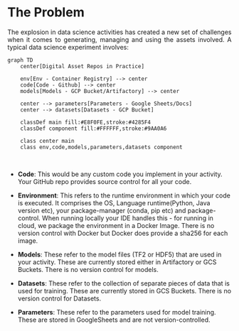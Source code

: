 # The Problem

<div style="text-align: justify">
The explosion in data science activities has created a new set of challenges when it comes to generating, managing
and using the assets involved. A typical data science experiment involves:
</div>


```mermaid
graph TD
    center[Digital Asset Repos in Practice]
    
    env[Env - Container Registry] --> center
    code[Code - Github] --> center
    models[Models - GCP Bucket/Artifactory] --> center
    
    center --> parameters[Parameters - Google Sheets/Docs]
    center --> datasets[Datasets - GCP Bucket]
    
    classDef main fill:#E8F0FE,stroke:#4285F4
    classDef component fill:#FFFFFF,stroke:#9AA0A6
    
    class center main
    class env,code,models,parameters,datasets component
```

<br>

* **Code**: This would be any custom code you implement in your activity. Your GitHub repo provides source control for all your code.
* **Environment**: This refers to the runtime environment in which your code is executed. It comprises the OS, 
  Language runtime(Python, Java version etc), your package-manager (conda, pip etc) and package-control. When running locally
  your IDE handles this - for running in cloud, we package the environment in a Docker Image. There is no version control 
  with Docker but Docker does provide a sha256 for each image.

* **Models**: These refer to the model files (TF2 or HDF5) that are used in your activity. These are currently stored either in Artifactory
or GCS Buckets. There is no version control for models.
  
* **Datasets**: These refer to the collection of separate pieces of data that is used for training. These are currently stored in GCS Buckets.
  There is no version control for Datasets.
  
* **Parameters**:  These refer to the parameters used for model training. These are stored in GoogleSheets and are not version-controlled.  

<br>
